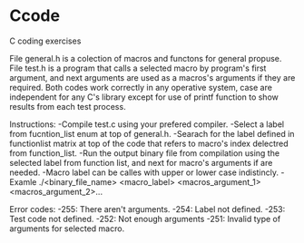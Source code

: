 # Ccode
C coding exercises

File general.h is a colection of macros and functons for general propuse.
File test.h is a program that calls a selected macro by program's first argument, and next arguments are used as a macros's arguments if they are required.
Both codes work correctly in any operative system, case are independent for any C's library except for use of printf function to show results from each test process.

Instructions:
-Compile test.c using your prefered compiler.
-Select a label from fucntion_list enum at top of general.h.
-Searach for the label defined in functionlist matrix at top of the code that refers to macro's index delectred from function_list.
-Run the output binary file from compilation using the selected label from function list, and next for macro's arguments if are needed.
-Macro label can be calles with upper or lower case indistincly.
-Examle ./<binary_file_name> <macro_label> <macros_argument_1> <macros_argument_2>...

Error codes:
-255: There aren't arguments.
-254: Label not defined.
-253: Test code not defined.
-252: Not enough arguments
-251: Invalid type of arguments for selected macro.
